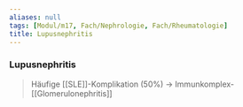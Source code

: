 ```yaml
---
aliases: null
tags: [Modul/m17, Fach/Nephrologie, Fach/Rheumatologie]
title: Lupusnephritis
---
```

### Lupusnephritis
> Häufige [[SLE]]-Komplikation (50%) → Immunkomplex-[[Glomerulonephritis]]